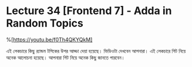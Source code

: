 # Lecture 34 [Frontend 7] - Adda in Random Topics

%[https://youtu.be/f0Th4QKYQkM]

এই লেকচারে কিছু র‍্যান্ডম টপিকের উপর আড্ডা দেয়া হয়েছে। ভিডিওটা দেখবেন আপনারা। এই লেকচারে গিট নিয়ে অনেক আলোচনা হয়েছে। আপনারা গিট নিয়ে অনেক কিছু জানতে পারবেন।
